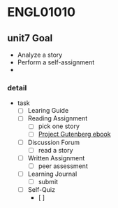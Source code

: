 # ENGL01010

## unit7 Goal

- Analyze a story
- Perform a self-assignment
- 

### detail

- task
  - [ ] Learing Guide
  - [ ] Reading Assignment
    - [ ] pick one story
    - [ ] [Project Gutenberg ebook](http://www.gutenberg.org/ebooks/2814)
  - [ ] Discussion Forum
    - [ ] read a story
  - [ ] Written Assignment
    - [ ] peer assessment
  - [ ] Learning Journal
    - [ ] submit
  - [ ] Self-Quiz
    - [ ] 

